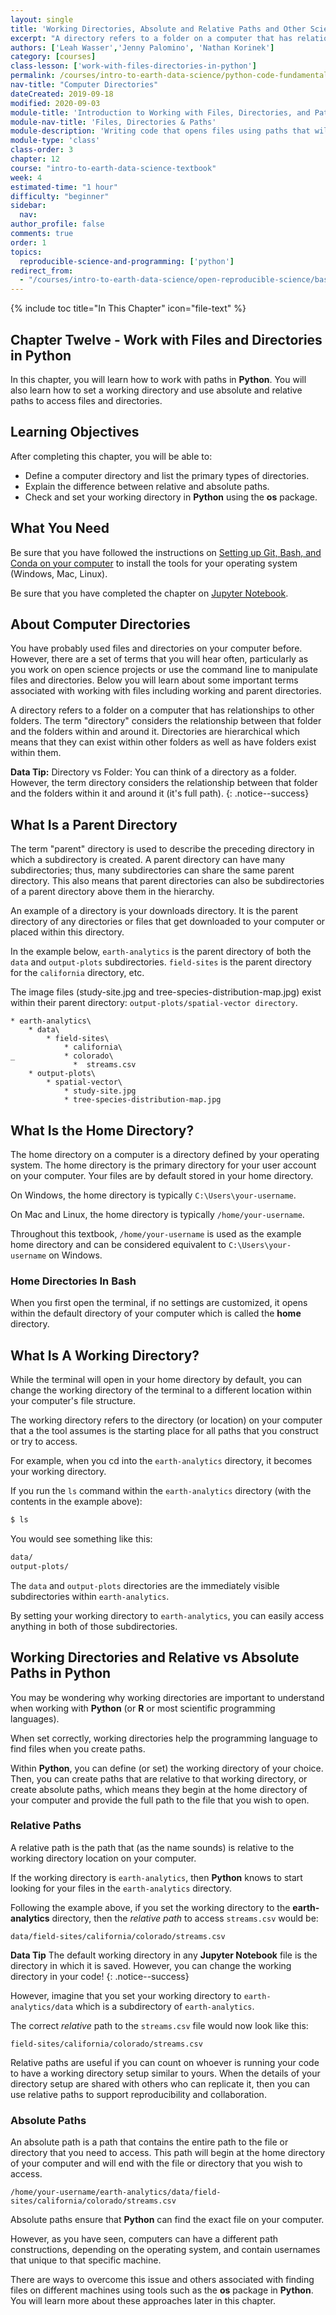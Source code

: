 ```yaml
---
layout: single
title: 'Working Directories, Absolute and Relative Paths and Other Science Project Management Terms Defined'
excerpt: "A directory refers to a folder on a computer that has relationships to other folders. Learn about directories, files, and paths, as they relate to creating reproducible science projects."
authors: ['Leah Wasser','Jenny Palomino', 'Nathan Korinek']
category: [courses]
class-lesson: ['work-with-files-directories-in-python']
permalink: /courses/intro-to-earth-data-science/python-code-fundamentals/work-with-files-directories-paths-in-python/
nav-title: "Computer Directories"
dateCreated: 2019-09-18
modified: 2020-09-03
module-title: 'Introduction to Working with Files, Directories, and Paths in Python'
module-nav-title: 'Files, Directories & Paths'
module-description: 'Writing code that opens files using paths that will work on many different machines will make your project more reproducible. Learn how to construct paths in your Python code that will work on any machine using the os package.'
module-type: 'class'
class-order: 3
chapter: 12
course: "intro-to-earth-data-science-textbook"
week: 4
estimated-time: "1 hour"
difficulty: "beginner"
sidebar:
  nav:
author_profile: false
comments: true
order: 1
topics:
  reproducible-science-and-programming: ['python']
redirect_from:
  - "/courses/intro-to-earth-data-science/open-reproducible-science/bash/directories/"  
---
```

{% include toc title="In This Chapter" icon="file-text" %}

<div class='notice--success' markdown="1">

## <i class="fa fa-ship" aria-hidden="true"></i> Chapter Twelve - Work with Files and Directories in Python

In this chapter, you will learn how to work with paths in **Python**. You will also learn how to set a working directory and use absolute and relative paths to access files and directories.


## <i class="fa fa-graduation-cap" aria-hidden="true"></i> Learning Objectives

After completing this chapter, you will be able to:

* Define a computer directory and list the primary types of directories.
* Explain the difference between relative and absolute paths.
* Check and set your working directory in **Python** using the **os** package.

## <i class="fa fa-check-square-o fa-2" aria-hidden="true"></i> What You Need

Be sure that you have followed the instructions on <a href="{{ site.url }}/workshops/setup-earth-analytics-python/">Setting up Git, Bash, and Conda on your computer</a> to install the tools for your operating system (Windows, Mac, Linux).

Be sure that you have completed the chapter on <a href="{{ site.url }}/courses/intro-to-earth-data-science/open-reproducible-science/jupyter-python/">Jupyter Notebook</a>.

</div>


## About Computer Directories

You have probably used files and directories on your computer before. However, 
there are a set of terms that you will hear often, particularly as you work on open
science projects or use the command line to manipulate files and directories.
Below you will learn about some important terms associated with working with
files including working and parent directories.

A directory refers to a folder on a computer that has relationships to other
folders. The term "directory" considers the relationship between that folder and
the folders within and around it. Directories are hierarchical which means that
they can exist within other folders as well as have folders exist within them.

<i class="fa fa-star"></i> **Data Tip:** Directory vs Folder: You can think
of a directory as a folder. However, the term directory considers the relationship
between that folder and the folders within it and around it (it's full path).
{: .notice--success}


## What Is a Parent Directory

The term "parent" directory is used to describe the preceding directory in which
a subdirectory is created. A parent directory can have many subdirectories; thus,
many subdirectories can share the same parent directory. This also means that
parent directories can also be subdirectories of a parent directory above them in the hierarchy.

An example of a directory is your downloads directory. It is the parent directory
of any directories or files that get downloaded to your computer or placed
within this directory.

In the example below, `earth-analytics` is the parent directory of both the `data`
and `output-plots` subdirectories. `field-sites` is the parent directory for the
`california` directory, etc. 

The image files (study-site.jpg and tree-species-distribution-map.jpg) exist within their parent directory: `output-plots/spatial-vector directory`.

```
* earth-analytics\
    * data\
        * field-sites\
            * california\
_           * colorado\
              *  streams.csv
    * output-plots\
        * spatial-vector\
            * study-site.jpg
            * tree-species-distribution-map.jpg
```

## What Is the Home Directory?

The home directory on a computer is a directory defined by your operating system. The home directory is the primary directory for your user account on your computer. Your files are by default stored in your home directory.

On Windows, the home directory is typically `C:\Users\your-username`.

On Mac and Linux, the home directory is typically `/home/your-username`.

Throughout this textbook, `/home/your-username` is used as the example home directory and can be considered equivalent to `C:\Users\your-username` on Windows.

 
<div class="notice--success" markdown="1">

### Home Directories In Bash

When you first open the terminal, if no settings are customized, it opens
within the default directory of your computer which is called the **home**
directory. 

</div>


## What Is A Working Directory?

While the terminal will open in your home directory by default, you can change the working directory of the terminal to a different location within your computer's file structure.

The working directory refers to the directory (or location) on your computer that a the tool assumes is the starting place for all paths that you construct or try to access.  

For example, when you cd into the `earth-analytics` directory, it becomes your working directory. 

If you run the `ls` command within the `earth-analytics` directory (with the contents in the example above):

```bash
$ ls
```

You would see something like this:

```bash
data/
output-plots/
```

The `data` and `output-plots` directories are the immediately visible subdirectories within `earth-analytics`. 

By setting your working directory to `earth-analytics`, you can easily access anything in both of those subdirectories.

## Working Directories and Relative vs Absolute Paths in Python

You may be wondering why working directories are important to understand when working with **Python** (or **R** or most scientific programming languages). 

When set correctly, working directories help the programming language to find files when you create paths. 

Within **Python**, you can define (or set) the working directory of your choice. Then, you can create paths that are relative to that working directory, or create absolute paths, which means they begin at the home directory of your computer and provide the full path to the file that you wish to open.


### Relative Paths

A relative path is the path that (as the name sounds) is relative to the working
directory location on your computer. 

If the working directory is `earth-analytics`, then **Python** knows to start looking for your files in the
`earth-analytics` directory. 

Following the example above, if you set the working directory to the **earth-analytics** directory,
then the *relative path* to access `streams.csv` would be:

`data/field-sites/california/colorado/streams.csv`

<i class="fa fa-star"></i>**Data Tip** The default working directory
in any **Jupyter Notebook** file is the directory in which it is saved. However, you can change the working directory in your code!
{: .notice--success}

However, imagine that you set your working directory to `earth-analytics/data` which is a subdirectory of `earth-analytics`.

The correct *relative* path to the `streams.csv` file would now look like this:

`field-sites/california/colorado/streams.csv`

Relative paths are useful if you can count on whoever is running your code to
have a working directory setup similar to yours. When the details of your directory setup are shared with others who can replicate it, then you can use relative paths to support reproducibility and collaboration. 

### Absolute Paths

An absolute path is a path that contains the entire path to the file or
directory that you need to access. This path will begin at the home directory
of your computer and will end with the file or directory that you wish to access.

`/home/your-username/earth-analytics/data/field-sites/california/colorado/streams.csv`

Absolute paths ensure that **Python** can find the exact file on your computer. 

However, as you have seen, computers can have a different path constructions, depending on the operating system, and contain usernames that unique to that specific machine.  

There are ways to overcome this issue and others associated with finding files
on different machines using tools such as the **os** package in **Python**. You will
learn more about these approaches later in this chapter.
